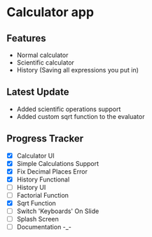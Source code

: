 # Calculator app

## Features
- Normal calculator
- Scientific calculator
- History (Saving all expressions you put in)
## Latest Update
- Added scientific operations support
- Added custom sqrt function to the evaluator
## Progress Tracker
- [x] Calculator UI
- [x] Simple Calculations Support
- [x] Fix Decimal Places Error
- [x] History Functional
- [ ] History UI
- [ ] Factorial Function
- [x] Sqrt Function
- [ ] Switch 'Keyboards' On Slide
- [ ] Splash Screen
- [ ] Documentation -_-